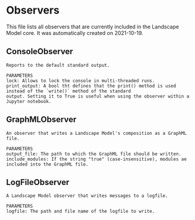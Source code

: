 # Observers
This file lists all observers that are currently included in the Landscape Model core.
It was automatically created on 2021-10-19.


## ConsoleObserver
    Reports to the default standard output.

    PARAMETERS
    lock: Allows to lock the console in multi-threaded runs.
    print_output: A bool tht defines that the print() method is used instead of the `write()` method of the standard
    output. Setting it to True is useful when using the observer within a Jupyter notebook.
    

## GraphMLObserver
    An observer that writes a Landscape Model's composition as a GraphML file.

    PARAMETERS
    output_file: The path to which the GraphML file should be written.
    include_modules: If the string "true" (case-insensitive), modules ae included into the GraphML file.
    

## LogFileObserver
    A Landscape Model observer that writes messages to a logfile.

    PARAMETERS
    logfile: The path and file name of the logfile to write.
    